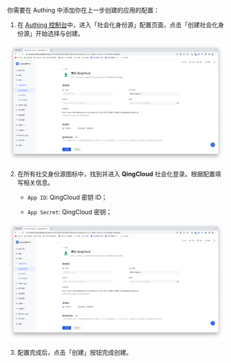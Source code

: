 <IntegrationDetailCard :title="`在 ${$localeConfig.brandName} 填入 QingCloud 应用配置`">

你需要在 Authing 中添加你在上一步创建的应用的配置：

1. 在 [Authing 控制台](https://console.authing.cn/)中，进入「社会化身份源」配置页面，点击「创建社会化身份源」开始选择与创建。

<img src="./images/authing-social.png" >

2. 在所有社交身份源图标中，找到并进入 **QingCloud** 社会化登录。根据配置填写相关信息。

   - `App ID`: QingCloud 密钥 ID；

   - `App Secret`: QingCloud 密钥；

<img src="./images/authing-addsocial.png" >

3. 配置完成后，点击「创建」按钮完成创建。

</IntegrationDetailCard>

